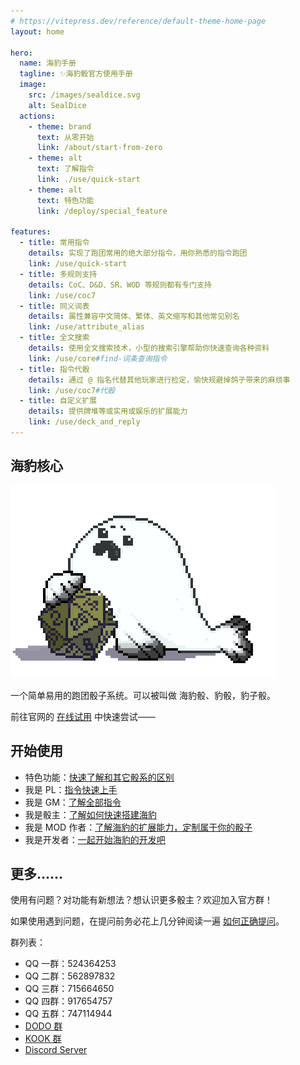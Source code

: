 ```yaml
---
# https://vitepress.dev/reference/default-theme-home-page
layout: home

hero:
  name: 海豹手册
  tagline: ✨海豹骰官方使用手册
  image:
    src: /images/sealdice.svg
    alt: SealDice
  actions:
    - theme: brand
      text: 从零开始
      link: /about/start-from-zero
    - theme: alt
      text: 了解指令
      link: ./use/quick-start
    - theme: alt
      text: 特色功能
      link: /deploy/special_feature

features:
  - title: 常用指令
    details: 实现了跑团常用的绝大部分指令，用你熟悉的指令跑团
    link: /use/quick-start
  - title: 多规则支持
    details: CoC、D&D、SR、WOD 等规则都有专门支持
    link: /use/coc7
  - title: 同义词表
    details: 属性兼容中文简体、繁体、英文缩写和其他常见别名
    link: /use/attribute_alias
  - title: 全文搜索
    details: 使用全文搜索技术，小型的搜索引擎帮助你快速查询各种资料
    link: /use/core#find-词条查询指令
  - title: 指令代骰
    details: 通过 @ 指名代替其他玩家进行检定，愉快规避掉鸽子带来的麻烦事
    link: /use/coc7#代骰
  - title: 自定义扩展
    details: 提供牌堆等或实用或娱乐的扩展能力
    link: /use/deck_and_reply
---
```


<!-- markdownlint-disable-next-line MD041 -->
## 海豹核心

![海豹核心](/images/seal.png)

一个简单易用的跑团骰子系统。可以被叫做 海豹骰、豹骰，豹子骰。

前往官网的 [在线试用](https://dice.weizaima.com/) 中快速尝试——

## 开始使用

- 特色功能：[快速了解和其它骰系的区别](./deploy/special_feature)
- 我是 PL：[指令快速上手](./use/quick-start)
- 我是 GM：[了解全部指令](./use/core)
- 我是骰主：[了解如何快速搭建海豹](./deploy/quick-start)
- 我是 MOD 作者：[了解海豹的扩展能力，定制属于你的骰子](./advanced/introduce)
- 我是开发者：[一起开始海豹的开发吧](./about/develop)

## 更多……

使用有问题？对功能有新想法？想认识更多骰主？欢迎加入官方群！

如果使用遇到问题，在提问前务必花上几分钟阅读一遍 [如何正确提问](./deploy/newbie_question.md)。

群列表：

- QQ 一群：524364253
- QQ 二群：562897832
- QQ 三群：715664650
- QQ 四群：917654757
- QQ 五群：747114944
- [DODO 群](https://imdodo.com/s/246716)
- [KOOK 群](https://kook.top/Cmr0Fy)
- [Discord Server](https://discord.gg/HxuZ72T67C)
